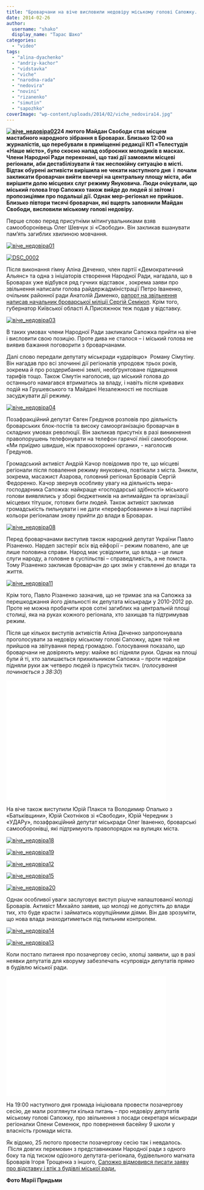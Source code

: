 ```yaml
---
title: "Броварчани на віче висловили недовіру міському голові Сапожку. ВІДЕО. ФОТО"
date: 2014-02-26
author: 
  username: "shako"
  display_name: "Тарас Шако"
categories: 
  - "video"
tags: 
  - "alina-dyachenko"
  - "andriy-kachor"
  - "vidstavka"
  - "viche"
  - "narodna-rada"
  - "nedovira"
  - "novini"
  - "rizanenko"
  - "simutin"
  - "sapozhko"
coverImage: "wp-content/uploads/2014/02/viche_nedovira14.jpg"
---
```


**[![віче_недовіра02](https://mpz.brovary.org/wp-content/uploads/2014/02/viche_nedovira02.jpg)](https://mpz.brovary.org/wp-content/uploads/2014/02/viche_nedovira02.jpg)24 лютого Майдан Свободи став місцем мастабного народного зібрання в Броварах. Близько 12:00 на журналістів, що перебували в приміщенні редакції КП «Телестудія «Наше місто», було скоєно напад озброєних молодиків в масках. Члени Народної Ради переконані, що такі дії замовили місцеві регіонали, аби дестабілізувати й так неспокійну ситуацію в місті. Відтак обурені активісти вирішила не чекати наступного дня  і  почали закликати броварчан вийти ввечері на центральну площу міста, аби вирішити долю місцевих слуг режиму Януковича. Люди очікували, що міський голова Ігор Сапожко також вийде до людей зі звітом і пропозиціями про подальші дії. Однак мер-регіонал не прийшов. Близько півтори тисячі броварчан, які вщерть заповнили Майдан Свободи, висловили міському голові недовіру.**

Перше слово перед присутніми мітингувальниками взяв самооборонівець Олег Шевчук зі «Свободи». Він закликав вшанувати пам’ять загиблих хвилиною мовчання.

[![віче_недовіра01](https://mpz.brovary.org/wp-content/uploads/2014/02/viche_nedovira01.jpg)](https://mpz.brovary.org/wp-content/uploads/2014/02/viche_nedovira01.jpg)

[![DSC_0002](https://mpz.brovary.org/wp-content/uploads/2014/02/DSC_00022.jpg)](https://mpz.brovary.org/wp-content/uploads/2014/02/DSC_00022.jpg)

Після виконання гімну Аліна Дяченко, член партії «Демократичний Альянс» та одна з ініціаторів створення Народної Ради, нагадала, що в Броварах уже відбувся ряд гучних відставок , зокрема заяви про звільнення написали голова райдержадміністрації Петро Іваненко, очільник районної ради Анатолій Дименко, [рапорт на звільнення написав начальник броварської міліції Сергій Семікоп](https://mpz.brovary.org/nachalnik-brovarskoyi-militsiyi-napisav-raport-na-zvilnennya-cherez-nedoviru-samooboroni/). Крім того, губернатор Київської області А.Присяжнюк теж подав у відставку.

[![віче_недовіра03](https://mpz.brovary.org/wp-content/uploads/2014/02/viche_nedovira03.jpg)](https://mpz.brovary.org/wp-content/uploads/2014/02/viche_nedovira03.jpg)

В таких умовах члени Народної Ради закликали Сапожка прийти на віче і висловити свою позицію. Проте дива не сталося – і міський голова не виявив бажання поговорити з броварчанами.

Далі слово передали депутату міськради «ударівцю»  Роману Сімутіну. Він нагадав про всі злочинні дії регіоналів упродовж трьох років, зокрема й про роздерибанені землі, необґрунтоване підвищення тарифів тощо. Також Сімутін наголосив, що міський голова до останнього намагався втриматись за владу, і навіть після кривавих подій на Грушевського та Майдані Незалежності не поспішав засуджувати дії режиму.

[![віче_недовіра04](https://mpz.brovary.org/wp-content/uploads/2014/02/viche_nedovira04.jpg)](https://mpz.brovary.org/wp-content/uploads/2014/02/viche_nedovira04.jpg)

Позафракційний депутат Євген Гредунов розповів про діяльність броварських блок-постів та високу самоорганізацію броварчан в складних умовах революції. Він закликав присутніх в разі виникнення правопорушень телефонувати на телефон гарячої лінії самооборони. «Ми приїдмо швидше, ніж правоохоронні органи», - наголосив Гредунов.

Громадський активіст Андрій Качор повідомив про те, що місцеві регіонали після повалення режиму януковича, повтікали з міста. Зникли, зокрема, масажист Азарова, головний регіонал Броварів Сергій Федоренко. Качор звернув особливу увагу на діяльність мера-господарника Сапожка: найкраще «господарські здібності» міського голови виявлялись у зборі бюджетників на антимайдан та організації місцевих тітушок, готових бити людей. Також активіст закликав громадськість пильнувати і не дати «перефарбованим» в інші партійні кольори регіоналам знову прийти до влади в Броварах.

[![віче_недовіра08](https://mpz.brovary.org/wp-content/uploads/2014/02/viche_nedovira08.jpg)](https://mpz.brovary.org/wp-content/uploads/2014/02/viche_nedovira08.jpg)

Перед броварчанами виступив також народний депутат України Павло Різаненко. Нардеп застеріг всіх від ейфорії – режим повалено, але це лише половина справи. Народ має усвідомити, що влада – це лише слуги народу, а головне в суспільстві – справедливість, а не помста. Тому Різаненко закликав броварчан до цих змін у ставленні до влади та життя.

[![віче_недовіра11](https://mpz.brovary.org/wp-content/uploads/2014/02/viche_nedovira11.jpg)](https://mpz.brovary.org/wp-content/uploads/2014/02/viche_nedovira11.jpg)

Крім того, Павло Різаненко зазначив, що не тримає зла на Сапожка за перешкоджання його діяльності як депутата міськради у 2010-2012 рр. Проте не можна пробачити кров сотні загиблих на центральній площі столиці, яка на руках кожного регіонала, хто захищав та підтримував режим.

Після ще кількох виступів активістів Аліна Дяченко запропонувала проголосувати за недовіру міському голові Сапожку, адже той не прийшов на звітування перед громадою. Голосування показало, що броварчани не довіряють меру: майже всі підняли руки. Однак на площі були й ті, хто залишається прихильником Сапожка – проти недовіри підняли руки аж четверо людей із присутніх тисяч. (_голосування починається з 38:30_)

<iframe src="//www.youtube.com/embed/OxO1DPAItfA" height="315" width="420" allowfullscreen frameborder="0"></iframe>

На віче також виступили Юрій Плакся та Володимир Опалько з «Батьківщини», Юрій Скотніков зі «Свободи», Юрій Чередник з «УДАРу», позафракційний депутат міськради Олег Іваненко, броварські самооборонівці, які підтримують правопорядок на вулицях міста.

[![віче_недовіра18](https://mpz.brovary.org/wp-content/uploads/2014/02/viche_nedovira18.jpg)](https://mpz.brovary.org/wp-content/uploads/2014/02/viche_nedovira18.jpg)

[![віче_недовіра19](https://mpz.brovary.org/wp-content/uploads/2014/02/viche_nedovira19.jpg)](https://mpz.brovary.org/wp-content/uploads/2014/02/viche_nedovira19.jpg)

[![віче_недовіра12](https://mpz.brovary.org/wp-content/uploads/2014/02/viche_nedovira12.jpg)](https://mpz.brovary.org/wp-content/uploads/2014/02/viche_nedovira12.jpg)

[![віче_недовіра15](https://mpz.brovary.org/wp-content/uploads/2014/02/viche_nedovira15.jpg)](https://mpz.brovary.org/wp-content/uploads/2014/02/viche_nedovira15.jpg)

[![віче_недовіра20](https://mpz.brovary.org/wp-content/uploads/2014/02/viche_nedovira20.jpg)](https://mpz.brovary.org/wp-content/uploads/2014/02/viche_nedovira20.jpg)

Однак особливої уваги заслуговує виступ рішуче налаштованої молоді Броварів. Активіст Михайло заявив, що молоді не допустять до влади тих, хто буде красти і займатись корупційними діями. Він дав зрозуміти, що нова влада знаходитиметься під пильним контролем.

[![віче_недовіра14](https://mpz.brovary.org/wp-content/uploads/2014/02/viche_nedovira14.jpg)](https://mpz.brovary.org/wp-content/uploads/2014/02/viche_nedovira14.jpg)

[![віче_недовіра13](https://mpz.brovary.org/wp-content/uploads/2014/02/viche_nedovira13.jpg)](https://mpz.brovary.org/wp-content/uploads/2014/02/viche_nedovira13.jpg)

Коли постало питання про позачергову сесію, хлопці заявили, що в разі неявки депутатів для кворуму забезпечать «супровід» депутатів прямо в будівлю міської ради.

<iframe src="//www.youtube.com/embed/ruyDz45SKsM" height="315" width="420" allowfullscreen frameborder="0"></iframe>

На 19:00 наступного дня громада ініціювала провести позачергову сесію, де мали розглянути кілька питань – про недовіру депутатів міському голові Сапожку, про звільнення з посади секретаря міськради регіоналки Олени Семенюк, про повернення басейну 9 школи у власність громади міста.

Як відомо, 25 лютого провести позачергову сесію так і невдалось.  Після довгих перемовин з представниками Народної ради з одного боку та під тиском одіозного депутата-регіонала, будівельного магната Броварів Ігоря Трощенка з іншого, [Сапожко відмовився писати заяву про відставку і втік з будівлі міської ради.](https://mpz.brovary.org/shho-zaraz-vidbuvayetsya-v-brovarah-visti-z-frontiv-borotbi/)

**Фото Марії Придьми**
